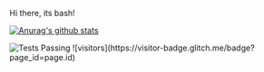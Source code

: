 Hi there, its bash!

[![Anurag's github stats](https://github-readme-stats.vercel.app/api?username=bashforger?theme=default&show_icons=true)](https://github.com/anuraghazra/github-readme-stats)

<img alt="Tests Passing" src="https://github.com/anuraghazra/github-readme-stats/workflows/Test/badge.svg" />
![visitors](https://visitor-badge.glitch.me/badge?page_id=page.id)
